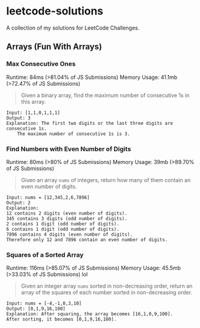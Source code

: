 # leetcode-solutions

A collection of my solutions for LeetCode Challenges.

## Arrays (Fun With Arrays)

### Max Consecutive Ones
Runtime: 84ms (>81.04% of JS Submissions)
Memory Usage: 41.1mb (>72.47% of JS Submissions)
> Given a binary array, find the maximum number of consecutive 1s in this array.
```
Input: [1,1,0,1,1,1]
Output: 3
Explanation: The first two digits or the last three digits are consecutive 1s.
    The maximum number of consecutive 1s is 3.
```

### Find Numbers with Even Number of Digits
Runtime: 80ms (>80% of JS Submissions)
Memory Usage: 39mb (>89.70% of JS Submissions)
> Given an array `nums` of integers, return how many of them contain an even number of digits.

```
Input: nums = [12,345,2,6,7896]
Output: 2
Explanation:
12 contains 2 digits (even number of digits).
345 contains 3 digits (odd number of digits).
2 contains 1 digit (odd number of digits).
6 contains 1 digit (odd number of digits).
7896 contains 4 digits (even number of digits).
Therefore only 12 and 7896 contain an even number of digits.
```

### Squares of a Sorted Array
Runtime: 116ms (>85.07% of JS Submissions)
Memory Usage: 45.5mb (>33.03% of JS Submissions) lol
> Given an integer array `nums` sorted in non-decreasing order, return an array of the squares of each number sorted in non-decreasing order.
```
Input: nums = [-4,-1,0,3,10]
Output: [0,1,9,16,100]
Explanation: After squaring, the array becomes [16,1,0,9,100].
After sorting, it becomes [0,1,9,16,100].
```
